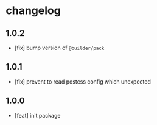 # changelog

## 1.0.2

- [fix] bump version of `@builder/pack`

## 1.0.1

- [fix] prevent to read postcss config which unexpected

## 1.0.0

- [feat] init package
